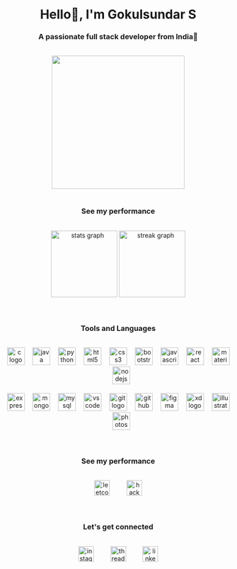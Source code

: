 

<h1 align="center">Hello👋, I'm Gokulsundar S</h1>
<h3 align="center">A passionate full stack developer from India🚀</h3><br/>

<div align="center">
  <img height="300" src="https://camo.githubusercontent.com/59e01572a86734010458d6fb25c2cf8d8dfafab3331af80215e8af07c150192a/68747470733a2f2f63646e2e73616e6974792e696f2f696d616765732f6f726467696b77652f70726f64756374696f6e2f613833306335313832383532653335626364306463303762393031323266303765636431356634382d373030783532352e6769663f773d37303026683d353235266175746f3d666f726d6174"  />
</div><br/>

<h3 align="center">See my performance</h3><br/>

<div align="center">
  <img src="https://github-readme-stats.vercel.app/api?username=gokulsundar-s&hide_title=true&hide_rank=false&show_icons=true&include_all_commits=true&count_private=true&disable_animations=false&theme=nord&locale=en&hide_border=false" height="150" alt="stats graph"  />
  <img src="https://streak-stats.demolab.com?user=gokulsundar-s&locale=en&mode=daily&theme=nord&hide_border=false&border_radius=5&date_format=j%20M%5B%20Y%5D" height="150" alt="streak graph"  />
</div><br/><br/>

<h3 align="center">Tools and Languages</h3><br/>

<div align="center">
  <img src="https://skillicons.dev/icons?i=c" height="40" alt="c logo"  />
  <img width="10" />
  <img src="https://skillicons.dev/icons?i=java" height="40" alt="java logo"  />
  <img width="10" />
  <img src="https://skillicons.dev/icons?i=py" height="40" alt="python logo"  />
  <img width="10" />
  <img src="https://skillicons.dev/icons?i=html" height="40" alt="html5 logo"  />
  <img width="10" />
  <img src="https://skillicons.dev/icons?i=css" height="40" alt="css3 logo"  />
  <img width="10" />
  <img src="https://skillicons.dev/icons?i=bootstrap" height="40" alt="bootstrap logo"  />
  <img width="10" />
  <img src="https://skillicons.dev/icons?i=js" height="40" alt="javascript logo"  />
  <img width="10" />
  <img src="https://skillicons.dev/icons?i=react" height="40" alt="react logo"  />
  <img width="10" />
  <img src="https://skillicons.dev/icons?i=materialui" height="40" alt="materialui logo"  />
  <img width="10" />
  <img src="https://skillicons.dev/icons?i=nodejs" height="40" alt="nodejs logo"  />
</div><br/>
  <div align="center">
  <img src="https://skillicons.dev/icons?i=express" height="40" alt="express logo"  />
  <img width="10" />
  <img src="https://skillicons.dev/icons?i=mongodb" height="40" alt="mongodb logo"  />
  <img width="10" />
  <img src="https://skillicons.dev/icons?i=mysql" height="40" alt="mysql logo"  />
  <img width="10" />
  <img src="https://skillicons.dev/icons?i=vscode" height="40" alt="vscode logo"  />
  <img width="10" />
  <img src="https://skillicons.dev/icons?i=git" height="40" alt="git logo"  />
  <img width="10" />
  <img src="https://skillicons.dev/icons?i=github" height="40" alt="github logo"  />
  <img width="10" />
  <img src="https://skillicons.dev/icons?i=figma" height="40" alt="figma logo"  />
  <img width="10" />
  <img src="https://skillicons.dev/icons?i=xd" height="40" alt="xd logo"  />
  <img width="10" />
  <img src="https://cdn.simpleicons.org/adobeillustrator" height="40" alt="illustrator logo"  />
  <img width="10" />
  <img src="https://cdn.simpleicons.org/adobephotoshop" height="40" alt="photoshop logo"  />
  </div><br/><br/>

<h3 align="center">See my performance</h3><br/>

<div align="center">
  <a href="https://www.leetcode.com/gokulsundar_s" target="_blank"><img src="https://cdn.simpleicons.org/leetcode" height="35" alt="leetcode logo"  /></a> 
  <img width="30" />
  <a href="https://www.hackerrank.com/profile/Gokulsundar" target="_blank"><img src="https://cdn.simpleicons.org/hackerrank" height="35" alt="hackerrank logo"  /></a>
</div><br/><br/>

<h3 align="center">Let's get connected</h3><br/>

<div align="center">
<a href="https://www.instagram.com/sgs_gokul/" target="_blank"><img src="https://cdn.simpleicons.org/instagram" height="35" alt="instagram logo"  /></a>
  <img width="30" />
<a href="https://www.threads.net/@sgs_gokul" target="_blank"><img src="https://cdn.simpleicons.org/threads" height="35" alt="threads logo"  /></a>
  <img width="30" />
<a href="https://www.linkedin.com/in/gokulsundar-s/" target="_blank"><img src="https://cdn.simpleicons.org/linkedin" height="35" alt="linkedin logo"  /></a>
</div>
